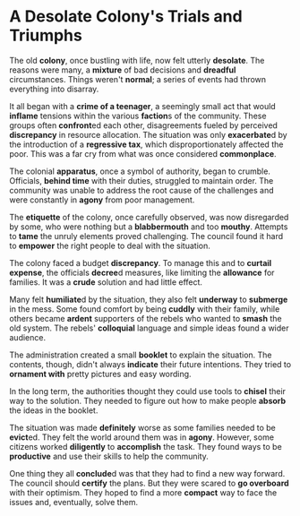 # A Desolate Colony's Trials and Triumphs

The old **colony**, once bustling with life, now felt utterly **desolate**. The reasons were many, a **mixture** of bad decisions and **dreadful** circumstances. Things weren't **normal**; a series of events had thrown everything into disarray.

It all began with a **crime of a teenager**, a seemingly small act that would **inflame** tensions within the various **faction**s of the community. These groups often **confront**ed each other, disagreements fueled by perceived **discrepancy** in resource allocation.  The situation was only **exacerbate**d by the introduction of a **regressive tax**, which disproportionately affected the poor. This was a far cry from what was once considered **commonplace**.

The colonial **apparatus**, once a symbol of authority, began to crumble. Officials, **behind time** with their duties, struggled to maintain order. The community was unable to address the root cause of the challenges and were constantly in **agony** from poor management.

The **etiquette** of the colony, once carefully observed, was now disregarded by some, who were nothing but a **blabbermouth** and too **mouthy**. Attempts to **tame** the unruly elements proved challenging. The council found it hard to **empower** the right people to deal with the situation.

The colony faced a budget **discrepancy**. To manage this and to **curtail expense**, the officials **decree**d measures, like limiting the **allowance** for families. It was a **crude** solution and had little effect.

Many felt **humiliate**d by the situation, they also felt **underway** to **submerge** in the mess. Some found comfort by being **cuddly** with their family, while others became **ardent** supporters of the rebels who wanted to **smash** the old system. The rebels' **colloquial** language and simple ideas found a wider audience.

The administration created a small **booklet** to explain the situation. The contents, though, didn't always **indicate** their future intentions. They tried to **ornament with** pretty pictures and easy wording.

In the long term, the authorities thought they could use tools to **chisel** their way to the solution.  They needed to figure out how to make people **absorb** the ideas in the booklet. 

The situation was made **definitely** worse as some families needed to be **evict**ed. They felt the world around them was in **agony**. However, some citizens worked **diligently** to **accomplish** the task. They found ways to be **productive** and use their skills to help the community.

One thing they all **conclude**d was that they had to find a new way forward. The council should **certify** the plans. But they were scared to **go overboard** with their optimism. They hoped to find a more **compact** way to face the issues and, eventually, solve them.

